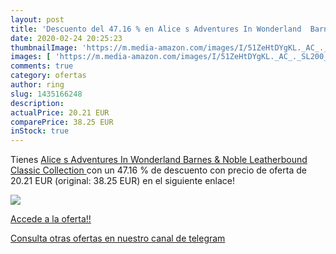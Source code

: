 ```yaml
---
layout: post
title: 'Descuento del 47.16 % en Alice s Adventures In Wonderland  Barnes'
date: 2020-02-24 20:25:23
thumbnailImage: 'https://m.media-amazon.com/images/I/51ZeHtDYgKL._AC_._SL200_.jpg'
images: [ 'https://m.media-amazon.com/images/I/51ZeHtDYgKL._AC_._SL200_.jpg' ]
comments: true
category: ofertas
author: ring
slug: 1435166248
description:
actualPrice: 20.21 EUR
comparePrice: 38.25 EUR
inStock: true
---
```


Tienes [Alice s Adventures In Wonderland  Barnes & Noble Leatherbound Classic Collection ](https://www.amazon.es/dp/1435166248/?tag=redken-21) con un 47.16 % de descuento con precio de oferta de 20.21 EUR (original: 38.25 EUR) en el siguiente enlace!

[![](https://m.media-amazon.com/images/I/51ZeHtDYgKL._AC_._SL200_.jpg)](https://www.amazon.es/dp/1435166248/?tag=redken-21)

[Accede a la oferta!!](https://www.amazon.es/dp/1435166248/?tag=redken-21)

[Consulta otras ofertas en nuestro canal de telegram](https://t.me/s/ofertas25)
